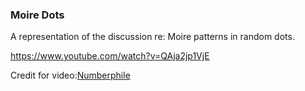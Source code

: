 <h3>Moire Dots</h3>
<p>A representation of the discussion re: Moire patterns in random dots.</p>
<p><a target="_blank" href="https://www.youtube.com/watch?v=QAja2jp1VjE">https://www.youtube.com/watch?v=QAja2jp1VjE</a></p>
<p>Credit for video:<a target="_blank" href="https://www.youtube.com/channel/UCoxcjq-8xIDTYp3uz647V5A">Numberphile</a></p>
